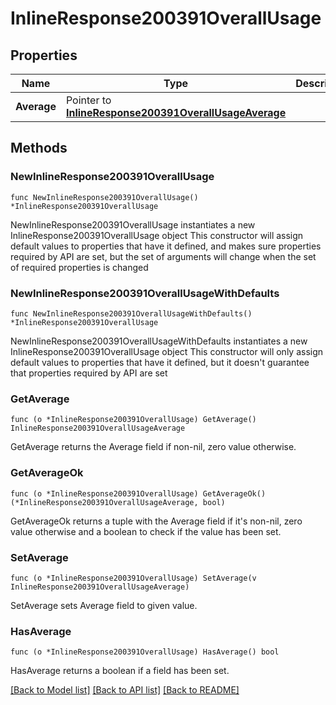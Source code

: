 # InlineResponse200391OverallUsage

## Properties

Name | Type | Description | Notes
------------ | ------------- | ------------- | -------------
**Average** | Pointer to [**InlineResponse200391OverallUsageAverage**](InlineResponse200391OverallUsageAverage.md) |  | [optional] 

## Methods

### NewInlineResponse200391OverallUsage

`func NewInlineResponse200391OverallUsage() *InlineResponse200391OverallUsage`

NewInlineResponse200391OverallUsage instantiates a new InlineResponse200391OverallUsage object
This constructor will assign default values to properties that have it defined,
and makes sure properties required by API are set, but the set of arguments
will change when the set of required properties is changed

### NewInlineResponse200391OverallUsageWithDefaults

`func NewInlineResponse200391OverallUsageWithDefaults() *InlineResponse200391OverallUsage`

NewInlineResponse200391OverallUsageWithDefaults instantiates a new InlineResponse200391OverallUsage object
This constructor will only assign default values to properties that have it defined,
but it doesn't guarantee that properties required by API are set

### GetAverage

`func (o *InlineResponse200391OverallUsage) GetAverage() InlineResponse200391OverallUsageAverage`

GetAverage returns the Average field if non-nil, zero value otherwise.

### GetAverageOk

`func (o *InlineResponse200391OverallUsage) GetAverageOk() (*InlineResponse200391OverallUsageAverage, bool)`

GetAverageOk returns a tuple with the Average field if it's non-nil, zero value otherwise
and a boolean to check if the value has been set.

### SetAverage

`func (o *InlineResponse200391OverallUsage) SetAverage(v InlineResponse200391OverallUsageAverage)`

SetAverage sets Average field to given value.

### HasAverage

`func (o *InlineResponse200391OverallUsage) HasAverage() bool`

HasAverage returns a boolean if a field has been set.


[[Back to Model list]](../README.md#documentation-for-models) [[Back to API list]](../README.md#documentation-for-api-endpoints) [[Back to README]](../README.md)


